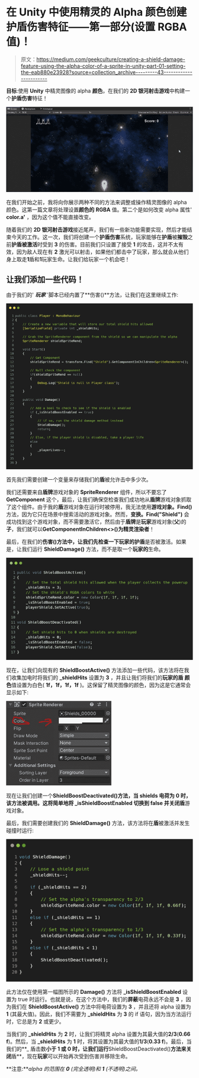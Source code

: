 # 在 Unity 中使用精灵的 Alpha 颜色创建护盾伤害特征——第一部分(设置 RGBA 值)！

> 原文：<https://medium.com/geekculture/creating-a-shield-damage-feature-using-the-alpha-color-of-a-sprite-in-unity-part-01-setting-the-eab880e23928?source=collection_archive---------43----------------------->

**目标**:使用 **Unity** 中精灵图像的 alpha **颜色**，在我们的 **2D 银河射击游戏**中构建一个**护盾伤害**特征！

![](img/f5ecb04753c2269f482c3e90df5f79f3.png)

在我们开始之前，我将向你展示两种不同的方法来调整或操作精灵图像的 alpha 颜色。这第一篇文章将处理设置**颜色的** **RGBA** 值。第二个是如何改变 alpha 属性' **color.a'** ，因为这个值不能直接改变。

随着我们的 **2D 银河射击游戏**接近尾声，我们有一些新功能需要实现，然后才能结束今天的工作。这一次，我们将创建一个**护盾伤害**系统，玩家能够在**护盾**被**摧毁**之前**护盾被激活**时受到 **3** 的伤害。目前我们只设置了接受 **1** 的攻击，这并不太有效，因为敌人现在有 **2** 激光可以射击，如果他们都击中了玩家，那么就会从他们身上取走**1**盾和**1**玩家生命。让我们给玩家一个机会吧！

## 让我们添加一些代码！

由于我们的' ***玩家*** '脚本已经内置了**伤害()**方法，让我们在这里继续工作:

![](img/7e750e0bd31cb5b65d17f53a1fcf0c3c.png)

首先我们需要创建一个变量来存储我们的**盾**被允许击中多少次。

我们还需要来自**盾牌**游戏对象的 **SpriteRenderer** 组件，所以不要忘了 **GetComponent** 这个，最后，让我们确保空检查我们成功地从**盾牌**游戏对象抓取了这个组件。由于我的**盾**游戏对象在运行时被停用，我无法使用**游戏对象。Find()** 方法，因为它只在场景中搜索活动的游戏对象。然而，**变换。Find("Shield")** 会成功找到这个游戏对象，而不需要激活它，然后由于**盾牌**是**玩家**游戏对象(**父**)的**子**，我们就可以**GetComponentInChildren<>()**为**精灵渲染者**！

最后，在我们的**伤害()**方法中，让我们先检查一下**玩家的护盾**是否被激活。如果是，让我们运行 **ShieldDamage()** 方法，而不是取一个**玩家的**生命。

![](img/a108214ed9f8fc85fdcda742c4ba3bd5.png)

现在，让我们向现有的 **ShieldBoostActive()** 方法添加一些代码，该方法将在我们收集加电时将我们的 **_shieldHits** 设置为 **3** ，并且让我们将我们的**玩家的盾** **颜色**值设置为白色( **1f，1f，1f，1f** )。这保留了精灵图像的颜色，因为这是它通常会显示如下:

![](img/2f66fea209038de0ad3b91706bc5cd15.png)

现在让我们创建一个**ShieldBoostDeactivated()**方法，当 **shields** 电荷为 **0** 时，该方法被调用。这将简单地将 **_isShieldBoostEnabled** 切换到 **false** 并关闭**盾**游戏对象。

最后，我们需要创建我们的 **ShieldDamage()** 方法，该方法将在**盾**被激活并发生碰撞时运行:

![](img/d644722da6cada9201ea5d54d4e84401.png)

此方法仅在使用第一幅图所示的 **Damage()** 方法将 **_isShieldBoostEnabled** 设置为 true 时运行。也就是说，在这个方法中，我们的**屏蔽**电荷永远不会是 **3** ，因为我们在 **ShieldBoostActive()** 方法中将电荷设置为 **3** ，并且还将 alpha 设置为 **1** (其最大值)。因此，我们不需要为 **_shieldHits** 为 **3** 的 if 语句，因为当方法运行时，它总是为 **2** 或更少。

当我们的 **_shieldHits** 为 **2** 时，让我们将精灵 alpha 设置为其最大值的**2/3**(**0.66 f**)。然后，当 **_shieldHits** 为 **1** 时，将其设置为其最大值的**1/3**(**0.33 f**)。最后，当我们的**_ 盾击数**小于 **1** 或 **0** 时，让我们运行**ShieldBoostDeactivated()**方法来关闭**盾**，现在**玩家**可以开始再次受到伤害并移除生命。

**注意:***alpha 的范围在* ***0*** *(完全透明)和* ***1*** *(不透明)之间。*